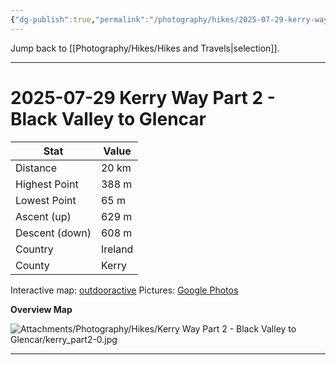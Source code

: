 ```yaml
---
{"dg-publish":true,"permalink":"/photography/hikes/2025-07-29-kerry-way-part-2-black-valley-to-glencar/","hide":"true","updated":"2025-08-10T19:40:15.000+02:00"}
---
```


Jump back to [[Photography/Hikes/Hikes and Travels\|selection]].

---
# 2025-07-29 Kerry Way Part 2 - Black Valley to Glencar
 
| Stat           | Value                   |
| -------------- | ----------------------- |
| Distance       | 20 km                   |
| Highest Point  | 388 m                   |
| Lowest Point   | 65 m                    |
| Ascent (up)    | 629 m                   |
| Descent (down) | 608 m                   |
| Country        | Ireland                 |
| County         | Kerry                   |

Interactive map: [outdooractive](https://www.outdooractive.com/en/route/hiking-trail/southwest-ireland/kerry-way-part-2-black-valley-glencar-skip-lough-acoose-/318337185/?share=%7E3ix7nvcp%244osshxkp)
Pictures: [Google Photos](https://photos.app.goo.gl/m3AVRY3cXZKJXMpR8)

**Overview Map**

![Attachments/Photography/Hikes/Kerry Way Part 2 - Black Valley to Glencar/kerry_part2-0.jpg](/img/user/Attachments/Photography/Hikes/Kerry%20Way%20Part%202%20-%20Black%20Valley%20to%20Glencar/kerry_part2-0.jpg)

---